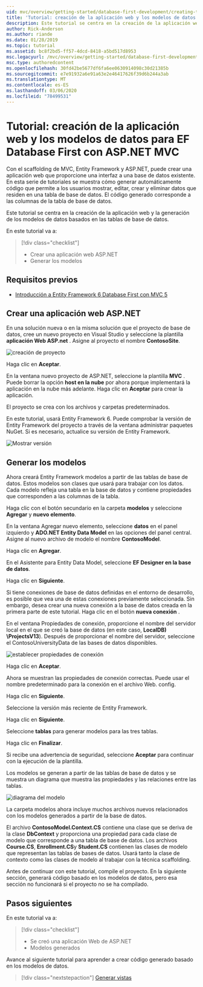 ```yaml
---
uid: mvc/overview/getting-started/database-first-development/creating-the-web-application
title: 'Tutorial: creación de la aplicación web y los modelos de datos para EF Database First con ASP.NET MVC'
description: Este tutorial se centra en la creación de la aplicación web y la generación de los modelos de datos basados en las tablas de base de datos.
author: Rick-Anderson
ms.author: riande
ms.date: 01/28/2019
ms.topic: tutorial
ms.assetid: bc8f2bd5-ff57-4dcd-8418-a5bd517d8953
msc.legacyurl: /mvc/overview/getting-started/database-first-development/creating-the-web-application
msc.type: authoredcontent
ms.openlocfilehash: 30fd42be5677df6fa6ee0630914098c30d21385b
ms.sourcegitcommit: e7e91932a6e91a63e2e46417626f39d6b244a3ab
ms.translationtype: MT
ms.contentlocale: es-ES
ms.lasthandoff: 03/06/2020
ms.locfileid: "78499531"
---
```

# <a name="tutorial-create-the-web-application-and-data-models-for-ef-database-first-with-aspnet-mvc"></a>Tutorial: creación de la aplicación web y los modelos de datos para EF Database First con ASP.NET MVC

 Con el scaffolding de MVC, Entity Framework y ASP.NET, puede crear una aplicación web que proporcione una interfaz a una base de datos existente. En esta serie de tutoriales se muestra cómo generar automáticamente código que permite a los usuarios mostrar, editar, crear y eliminar datos que residen en una tabla de base de datos. El código generado corresponde a las columnas de la tabla de base de datos.

Este tutorial se centra en la creación de la aplicación web y la generación de los modelos de datos basados en las tablas de base de datos.

En este tutorial va a:

> [!div class="checklist"]
> * Crear una aplicación web ASP.NET
> * Generar los modelos

## <a name="prerequisites"></a>Requisitos previos

* [Introducción a Entity Framework 6 Database First con MVC 5](setting-up-database.md)

## <a name="create-an-aspnet-web-app"></a>Crear una aplicación web ASP.NET

En una solución nueva o en la misma solución que el proyecto de base de datos, cree un nuevo proyecto en Visual Studio y seleccione la plantilla **aplicación Web ASP.net** . Asigne al proyecto el nombre **ContosoSite**.

![creación de proyecto](creating-the-web-application/_static/image1.png)

Haga clic en **Aceptar**.

En la ventana nuevo proyecto de ASP.NET, seleccione la plantilla **MVC** . Puede borrar la opción **host en la nube** por ahora porque implementará la aplicación en la nube más adelante. Haga clic en **Aceptar** para crear la aplicación.

El proyecto se crea con los archivos y carpetas predeterminados.

En este tutorial, usará Entity Framework 6. Puede comprobar la versión de Entity Framework del proyecto a través de la ventana administrar paquetes NuGet. Si es necesario, actualice su versión de Entity Framework.

![Mostrar versión](creating-the-web-application/_static/image3.png)

## <a name="generate-the-models"></a>Generar los modelos

Ahora creará Entity Framework modelos a partir de las tablas de base de datos. Estos modelos son clases que usará para trabajar con los datos. Cada modelo refleja una tabla en la base de datos y contiene propiedades que corresponden a las columnas de la tabla.

Haga clic con el botón secundario en la carpeta **modelos** y seleccione **Agregar** y **nuevo elemento**.

En la ventana Agregar nuevo elemento, seleccione **datos** en el panel izquierdo y **ADO.NET Entity Data Model** en las opciones del panel central. Asigne al nuevo archivo de modelo el nombre **ContosoModel**.

Haga clic en **Agregar**.

En el Asistente para Entity Data Model, seleccione **EF Designer en la base de datos**.

Haga clic en **Siguiente**.

Si tiene conexiones de base de datos definidas en el entorno de desarrollo, es posible que vea una de estas conexiones previamente seleccionada. Sin embargo, desea crear una nueva conexión a la base de datos creada en la primera parte de este tutorial. Haga clic en el botón **nueva conexión** .

En el ventana Propiedades de conexión, proporcione el nombre del servidor local en el que se creó la base de datos (en este caso, **LocalDB) \ProjectsV13**). Después de proporcionar el nombre del servidor, seleccione el ContosoUniversityData de las bases de datos disponibles.

![establecer propiedades de conexión](creating-the-web-application/_static/image8.png)

Haga clic en **Aceptar**.

Ahora se muestran las propiedades de conexión correctas. Puede usar el nombre predeterminado para la conexión en el archivo Web. config.

Haga clic en **Siguiente**.

Seleccione la versión más reciente de Entity Framework.

Haga clic en **Siguiente**.

Seleccione **tablas** para generar modelos para las tres tablas.

Haga clic en **Finalizar**.

Si recibe una advertencia de seguridad, seleccione **Aceptar** para continuar con la ejecución de la plantilla.

Los modelos se generan a partir de las tablas de base de datos y se muestra un diagrama que muestra las propiedades y las relaciones entre las tablas.

![diagrama del modelo](creating-the-web-application/_static/image11.png)

La carpeta modelos ahora incluye muchos archivos nuevos relacionados con los modelos generados a partir de la base de datos.

El archivo **ContosoModel.Context.CS** contiene una clase que se deriva de la clase **DbContext** y proporciona una propiedad para cada clase de modelo que corresponde a una tabla de base de datos. Los archivos **Course.CS**, **Enrollment.CS**y **Student.CS** contienen las clases de modelo que representan las tablas de bases de datos. Usará tanto la clase de contexto como las clases de modelo al trabajar con la técnica scaffolding.

Antes de continuar con este tutorial, compile el proyecto. En la siguiente sección, generará código basado en los modelos de datos, pero esa sección no funcionará si el proyecto no se ha compilado.

## <a name="next-steps"></a>Pasos siguientes

En este tutorial va a:

> [!div class="checklist"]
> * Se creó una aplicación Web de ASP.NET
> * Modelos generados

Avance al siguiente tutorial para aprender a crear código generado basado en los modelos de datos.
> [!div class="nextstepaction"]
> [Generar vistas](generating-views.md)
